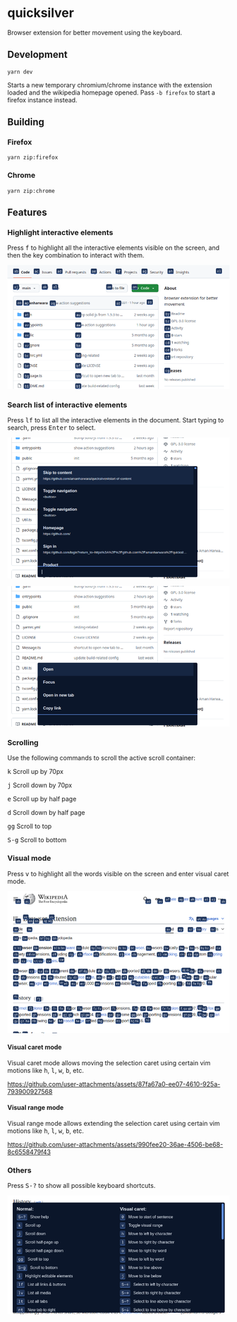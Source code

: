 # quicksilver

Browser extension for better movement using the keyboard.

## Development

```console
yarn dev
```

Starts a new temporary chromium/chrome instance with the extension loaded and the wikipedia homepage opened. Pass `-b firefox` to start a firefox instance instead.

## Building

### Firefox

```console
yarn zip:firefox
```

### Chrome

```console
yarn zip:chrome
```

## Features

### Highlight interactive elements

Press <kbd>f</kbd> to highlight all the interactive elements visible on the screen, and then the key combination to interact with them.

![Screenshot of a github page showing all interactive elements highlight](./screenshots/highlight_interactive_elements_1.png)

### Search list of interactive elements

Press <kbd>lf</kbd> to list all the interactive elements in the document. Start typing to search, press <kbd>Enter</kbd> to select.

![Screenshot of a list of all interactive elements](./screenshots/list_interactive_elements_0.png)

![Screenshot of the menu for an interactive element](./screenshots/list_interactive_elements_1.png)

### Scrolling

Use the following commands to scroll the active scroll container:

<kbd>k</kbd> Scroll up by 70px

<kbd>j</kbd> Scroll down by 70px

<kbd>e</kbd> Scroll up by half page

<kbd>d</kbd> Scroll down by half page

<kbd>gg</kbd> Scroll to top

<kbd>S-g</kbd> Scroll to bottom

### Visual mode

Press <kbd>v</kbd> to highlight all the words visible on the screen and enter visual caret mode.

![Screenshot of wikipedia page with all visible words highlighted](./screenshots/visual_mode_highlights.png)

#### Visual caret mode

Visual caret mode allows moving the selection caret using certain vim motions like <kbd>h</kbd>, <kbd>l</kbd>, <kbd>w</kbd>, <kbd>b</kbd>, etc.

https://github.com/user-attachments/assets/87fa67a0-ee07-4610-925a-793900927568

#### Visual range mode

Visual range mode allows extending the selection caret using certain vim motions like <kbd>h</kbd>, <kbd>l</kbd>, <kbd>w</kbd>, <kbd>b</kbd>, etc.

https://github.com/user-attachments/assets/990fee20-36ae-4506-be68-8c6558479f43

### Others

Press <kbd>S-?</kbd> to show all possible keyboard shortcuts.

![Screenshot of the help page that shows all shortcuts](./screenshots/all_shortcuts.png)
